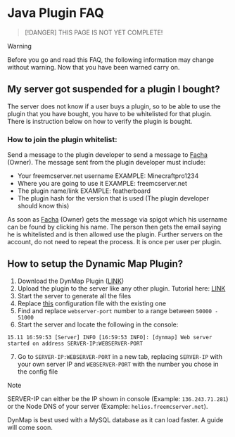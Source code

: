 # Java Plugin FAQ

> [!DANGER]
> THIS PAGE IS NOT YET COMPLETE!

> [!WARNING]
> Before you go and read this FAQ, the following information may change without warning. Now that you have been warned carry on.

## My server got suspended for a plugin I bought?

The server does not know if a user buys a plugin, so to be able to use the plugin that you have bought, you have to be whitelisted for that plugin. There is instruction below on how to verify the plugin is bought.

### How to join the plugin whitelist:

Send a message to the plugin developer to send a message to [Facha](https://www.spigotmc.org/members/esquilo_azul.19239/) \(Owner\). The message sent from the plugin developer must include:

* Your freemcserver.net username EXAMPLE: Minecraftpro1234
* Where you are going to use it EXAMPLE: freemcserver.net
* The plugin name/link EXAMPLE: featherboard
* The plugin hash for the version that is used \(The plugin developer should know this\)

As soon as [Facha](https://www.spigotmc.org/members/esquilo_azul.19239/) \(Owner\) gets the message via spigot which his username can be found by clicking his name. The person then gets the email saying he is whitelisted and is then allowed use the plugin. Further servers on the account, do not need to repeat the process. It is once per user per plugin.

## How to setup the Dynamic Map Plugin?

1. Download the DynMap Plugin \([LINK](https://www.spigotmc.org/resources/dynmap.274/)\)
2. Upload the plugin to the server like any other plugin. Tutorial here: [LINK](https://youtu.be/QRldgu51qJg)
3. Start the server to generate all the files
4. Replace [this](https://cdn.discordapp.com/attachments/586568892810526720/647837234216828941/configuration.txt) configuration file with the existing one
5. Find and replace `webserver-port` number to a range between `50000 - 51000`
6. Start the server and locate the following in the console:
```text
15.11 16:59:53 [Server] INFO [16:59:53 INFO]: [dynmap] Web server started on address SERVER-IP:WEBSERVER-PORT
```
7. Go to `SERVER-IP:WEBSERVER-PORT` in a new tab, replacing `SERVER-IP` with your own server IP and `WEBSERVER-PORT` with the number you chose in the config file

> [!NOTE]
> SERVER-IP can either be the IP shown in console \(Example: `136.243.71.281`\) or the Node DNS of your server \(Example: `helios.freemcserver.net`\).
> 
> DynMap is best used with a MySQL database as it can load faster. A guide will come soon.
